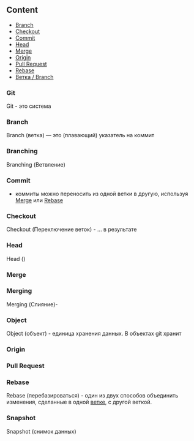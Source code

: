 ## Content

* [Branch](#branch)
* [Checkout](#checkout)
* [Commit](#commit)
* [Head](#head)
* [Merge](#merge)
* [Origin](#origin)
* [Pull Request](#pull-request)
* [Rebase](#rebase)
* [Ветка / Branch](#branch)

### Git
Git - это система 

### Branch
Branch (ветка) — это (плавающий) указатель на коммит 

### Branching
Branching (Ветвление)

### Commit

* коммиты можно переносить из одной ветки в другую, используя [Merge](#merge) или [Rebase](#rebase) 

### Checkout
Checkout (Переключение веток) - ... в результате 

### Head
Head ()

### Merge

### Merging
Merging (Слияние)- 

### Object
Object (объект) - единица хранения данных. В объектах git хранит 

### Origin

### Pull Request

### Rebase
Rebase (перебазироваться) - один из двух способов объединить изменения, сделанные в одной [ветке](#branch), с другой веткой. 

### Snapshot
Snapshot (снимок данных)